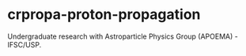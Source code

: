 # crpropa-proton-propagation
Undergraduate research with Astroparticle Physics Group (APOEMA) - IFSC/USP.
